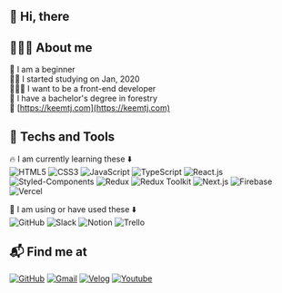 ## 👋 Hi, there

## 🙋🏻‍♂️ About me

🐣 I am a beginner  
✍🏻 I started studying on Jan, 2020  
🧑🏻‍💻 I want to be a front-end developer  
🌳 I have a bachelor's degree in forestry  
🔗 [https://keemtj.com](https://keemtj.com)

## 🚀 Techs and Tools

🔥 I am currently learning these ⬇️  
![HTML5](https://img.shields.io/badge/HTML5-DE4B24?style=flat-square&logo=html5&logoColor=white)
![CSS3](https://img.shields.io/badge/CSS3-026DB4?style=flat-square&logo=css3)
![JavaScript](https://img.shields.io/badge/JavaScript-F7DF1D?style=flat-square&logo=javascript&logoColor=white)
![TypeScript](https://img.shields.io/badge/TypeScript-026DB4?style=flat-square&logo=typescript&logoColor=white)
![React.js](https://img.shields.io/badge/React.js-53C1DE?style=flat-square&logo=react&logoColor=white)
![Styled-Components](https://img.shields.io/badge/Styled_Components-DB7C85?style=flat-square&logo=styled-components&logoColor=white)
![Redux](https://img.shields.io/badge/Redux-7F43C5?style=flat-square&logo=redux&logoColor=white)
![Redux Toolkit](https://img.shields.io/badge/RTK-7F43C5?style=flat-square&logo=redux&logoColor=white)
![Next.js](https://img.shields.io/badge/Next.js-181717?style=flat-square&logo=next.js&logoColor=white)
![Firebase](https://img.shields.io/badge/Firebase-F5820D?style=flat-square&logo=firebase&logoColor=white)
![Vercel](https://img.shields.io/badge/Vercel-181717?style=flat-square&logo=vercel&logoColor=white)

🔧 I am using or have used these ⬇️  
![GitHub](https://img.shields.io/badge/GitHub-181717?style=flat-square&logo=github)
![Slack](https://img.shields.io/badge/Slack-E01E5A?style=flat-square&logo=Slack)
![Notion](https://img.shields.io/badge/Notion-181717?style=flat-square&logo=Notion&logoColor=white)
![Trello](https://img.shields.io/badge/Trello-1864ab?style=flat-square&logo=trello)

## 📬 Find me at

[![GitHub](https://img.shields.io/badge/GitHub-181717?style=flat-square&logo=github)](https://github.com/keemtj)
[![Gmail](https://img.shields.io/badge/Gmail-FA3C3C?style=flat-square&logo=Gmail&logoColor=white&link=mailto:keemgreat@gmail.com)](mailto:keemgreat@gmail.com)
[![Velog](https://img.shields.io/badge/Blog-11B48A?style=flat-square&logo=Vimeo&logoColor=white&link=https://velog.io/@keemtj/series)](https://velog.io/@keemtj/series)
[![Youtube](https://img.shields.io/badge/Youtube-F80400?style=flat-square&logo=youtube&link=https://www.youtube.com/channel/UCuj1zacBhMnwXEfUPGMuaOw/)](https://www.youtube.com/channel/UCuj1zacBhMnwXEfUPGMuaOw/)

<!-- 🥅 My Goals: I'll learn these ⬇️
![Node.js](https://img.shields.io/badge/Node.js-323232?style=flat-square&logo=Node.js)
![MongoDB](https://img.shields.io/badge/MongoDB-323232?style=flat-square&logo=mongodb)
![Amazon AWS](https://img.shields.io/badge/AWS-232F3E?style=flat-square&logo=amazon-aws)
![MySQL](https://img.shields.io/badge/MySQL-white?style=flat-square&logo=mysql)
![Python](https://img.shields.io/badge/-Python-323232?style=flat-square&logo=Python) -->

<!-- <details>
  <summary>📝Resume</summary>
  Sorry.. Nothing yet..
</details> -->
